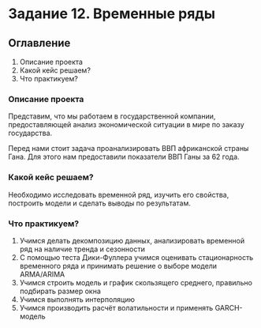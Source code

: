 # Задание 12. Временные ряды

## Оглавление  
1. Описание проекта
2. Какой кейс решаем?
3. Что практикуем?

### Описание проекта    
Представим, что мы работаем в государственной компании, предоставляющей анализ экономической ситуации в мире по заказу государства.

Перед нами стоит задача проанализировать ВВП африканской страны Гана. Для этого нам предоставили показатели ВВП Ганы за 62 года.

### Какой кейс решаем?    
Необходимо исследовать временной ряд, изучить его свойства, построить модели и сделать выводы по результатам.

### Что практикуем?
1. Учимся делать декомпозицию данных, анализировать временной ряд на наличие тренда и сезонности
2. С помощью теста Дики-Фуллера учимся оценивать стационарность временного ряда и принимать решение о выборе модели ARMA/ARIMA
3. Учимся строить модель и график скользящего среднего, правильно подбирать размер окна
4. Учимся выполнять интерполяцию
5. Учимся производить расчёт волатильности и применять GARCH-модель

